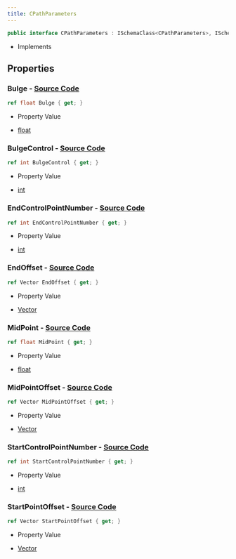 ```yaml
---
title: CPathParameters
---
```


```csharp
public interface CPathParameters : ISchemaClass<CPathParameters>, ISchemaField, ISchemaClass, INativeHandle
```

- Implements

## Properties

### **Bulge** - [Source Code](https://github.com/swiftly-solution/swiftlys2/blob/main/managed/src/SwiftlyS2.Generated/Schemas/Interfaces/CPathParameters.cs#L22)

```csharp
ref float Bulge { get; }
```

- Property Value

- [float](https://learn.microsoft.com/dotnet/api/system.single)

### **BulgeControl** - [Source Code](https://github.com/swiftly-solution/swiftlys2/blob/main/managed/src/SwiftlyS2.Generated/Schemas/Interfaces/CPathParameters.cs#L20)

```csharp
ref int BulgeControl { get; }
```

- Property Value

- [int](https://learn.microsoft.com/dotnet/api/system.int32)

### **EndControlPointNumber** - [Source Code](https://github.com/swiftly-solution/swiftlys2/blob/main/managed/src/SwiftlyS2.Generated/Schemas/Interfaces/CPathParameters.cs#L18)

```csharp
ref int EndControlPointNumber { get; }
```

- Property Value

- [int](https://learn.microsoft.com/dotnet/api/system.int32)

### **EndOffset** - [Source Code](https://github.com/swiftly-solution/swiftlys2/blob/main/managed/src/SwiftlyS2.Generated/Schemas/Interfaces/CPathParameters.cs#L30)

```csharp
ref Vector EndOffset { get; }
```

- Property Value

- [Vector](/docs/api/shared/natives/vector)

### **MidPoint** - [Source Code](https://github.com/swiftly-solution/swiftlys2/blob/main/managed/src/SwiftlyS2.Generated/Schemas/Interfaces/CPathParameters.cs#L24)

```csharp
ref float MidPoint { get; }
```

- Property Value

- [float](https://learn.microsoft.com/dotnet/api/system.single)

### **MidPointOffset** - [Source Code](https://github.com/swiftly-solution/swiftlys2/blob/main/managed/src/SwiftlyS2.Generated/Schemas/Interfaces/CPathParameters.cs#L28)

```csharp
ref Vector MidPointOffset { get; }
```

- Property Value

- [Vector](/docs/api/shared/natives/vector)

### **StartControlPointNumber** - [Source Code](https://github.com/swiftly-solution/swiftlys2/blob/main/managed/src/SwiftlyS2.Generated/Schemas/Interfaces/CPathParameters.cs#L16)

```csharp
ref int StartControlPointNumber { get; }
```

- Property Value

- [int](https://learn.microsoft.com/dotnet/api/system.int32)

### **StartPointOffset** - [Source Code](https://github.com/swiftly-solution/swiftlys2/blob/main/managed/src/SwiftlyS2.Generated/Schemas/Interfaces/CPathParameters.cs#L26)

```csharp
ref Vector StartPointOffset { get; }
```

- Property Value

- [Vector](/docs/api/shared/natives/vector)


